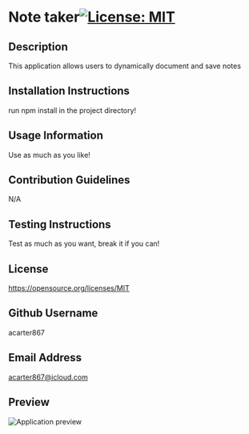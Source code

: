 # Note taker[![License: MIT](https://img.shields.io/badge/License-MIT-yellow.svg)](https://opensource.org/licenses/MIT)

## Description
This application allows users to dynamically document and save notes

## Installation Instructions
run npm install in the project directory!

## Usage Information
Use as much as you like!

## Contribution Guidelines
N/A

## Testing Instructions
Test as much as you want, break it if you can!

## License 
https://opensource.org/licenses/MIT

## Github Username
acarter867

## Email Address
acarter867@icloud.com

## Preview
<img src="../Images/fixed-note-taker-final.herokuapp.com_notes.png" alt="Application preview">